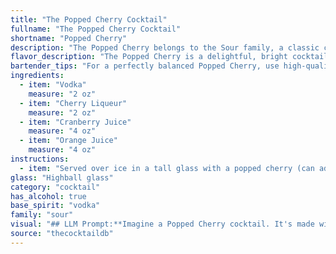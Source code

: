 ```yaml
---
title: "The Popped Cherry Cocktail"
fullname: "The Popped Cherry Cocktail"
shortname: "Popped Cherry"
description: "The Popped Cherry belongs to the Sour family, a classic cocktail group characterized by a balance of sweet, sour, and spirit.  While its exact origin is unknown, it likely evolved from the popular Cranberry Sour with the addition of cherry liqueur for a vibrant, fruity twist. "
flavor_description: "The Popped Cherry is a delightful, bright cocktail that hits all the right notes.  The vodka provides a clean, smooth base, while the cherry liqueur adds a sweet and fruity depth.  Cranberry juice brings a tart and tangy element, balanced by the sweetness of orange juice.  Expect a refreshing, well-rounded cocktail with a pleasant lingering sweetness and a subtle tartness. "
bartender_tips: "For a perfectly balanced Popped Cherry, use high-quality vodka and a cherry liqueur with strong cherry flavor.  Freshly squeezed orange juice is key, so use it sparingly.  Shake well with ice to ensure a smooth, chilled consistency.  Don't over-dilute with cranberry juice – a little goes a long way.  Finish with a maraschino cherry for a festive touch. "
ingredients:
  - item: "Vodka"
    measure: "2 oz"
  - item: "Cherry Liqueur"
    measure: "2 oz"
  - item: "Cranberry Juice"
    measure: "4 oz"
  - item: "Orange Juice"
    measure: "4 oz"
instructions:
  - item: "Served over ice in a tall glass with a popped cherry (can add more popped cherries if in the mood)!."
glass: "Highball glass"
category: "cocktail"
has_alcohol: true
base_spirit: "vodka"
family: "sour"
visual: "## LLM Prompt:**Imagine a Popped Cherry cocktail. It's made with vodka, cherry liqueur, cranberry juice, and orange juice. Describe its appearance in detail, focusing on the colors, clarity, and any potential garnishes.****Example Output:**The Popped Cherry is a vibrant and alluring cocktail. It's a deep ruby red hue, almost like a polished cherry, with subtle hints of orange peeking through. The liquid itself is crystal clear, with no cloudiness or sediment. A single, plump maraschino cherry sits on the rim of the glass, its bright red contrasting beautifully with the dark red drink. Optionally, a thin orange twist might be added for a touch of citrusy elegance, its green stem peeking out above the rim. The overall effect is a playful and festive cocktail, perfect for any celebration. "
source: "thecocktaildb"
---
```


